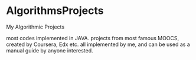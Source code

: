 # AlgorithmsProjects
My Algorithmic Projects

most codes implemented in JAVA. projects from most famous MOOCS, created by Coursera, Edx etc.
all implemented by me, and can be used as a manual guide by anyone interested.
